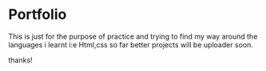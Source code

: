 # Portfolio
This is just for the purpose of practice and trying to find my way around the languages i learnt i:e Html,css so far 
better projects will be uploader soon.

thanks!
